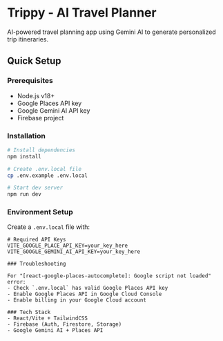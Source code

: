 # Trippy - AI Travel Planner

AI-powered travel planning app using Gemini AI to generate personalized trip itineraries.

## Quick Setup

### Prerequisites
- Node.js v18+
- Google Places API key
- Google Gemini AI API key
- Firebase project

### Installation
```sh
# Install dependencies
npm install

# Create .env.local file
cp .env.example .env.local

# Start dev server
npm run dev
```

### Environment Setup
Create a `.env.local` file with:
```
# Required API Keys
VITE_GOOGLE_PLACE_API_KEY=your_key_here
VITE_GOOGLE_GEMINI_AI_API_KEY=your_key_here

### Troubleshooting

For "[react-google-places-autocomplete]: Google script not loaded" error:
- Check `.env.local` has valid Google Places API key
- Enable Google Places API in Google Cloud Console
- Enable billing in your Google Cloud account

### Tech Stack
- React/Vite + TailwindCSS
- Firebase (Auth, Firestore, Storage)
- Google Gemini AI + Places API